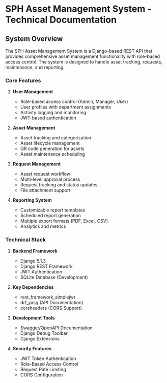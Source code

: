 # SPH Asset Management System - Technical Documentation

## System Overview

The SPH Asset Management System is a Django-based REST API that provides comprehensive asset management functionality with role-based access control. The system is designed to handle asset tracking, requests, maintenance, and reporting.

### Core Features

1. **User Management**
   - Role-based access control (Admin, Manager, User)
   - User profiles with department assignments
   - Activity logging and monitoring
   - JWT-based authentication

2. **Asset Management**
   - Asset tracking and categorization
   - Asset lifecycle management
   - QR code generation for assets
   - Asset maintenance scheduling

3. **Request Management**
   - Asset request workflow
   - Multi-level approval process
   - Request tracking and status updates
   - File attachment support

4. **Reporting System**
   - Customizable report templates
   - Scheduled report generation
   - Multiple export formats (PDF, Excel, CSV)
   - Analytics and metrics

### Technical Stack

1. **Backend Framework**
   - Django 5.1.3
   - Django REST Framework
   - JWT Authentication
   - SQLite Database (Development)

2. **Key Dependencies**
   - rest_framework_simplejwt
   - drf_yasg (API Documentation)
   - corsheaders (CORS Support)

3. **Development Tools**
   - Swagger/OpenAPI Documentation
   - Django Debug Toolbar
   - Django Extensions

4. **Security Features**
   - JWT Token Authentication
   - Role-Based Access Control
   - Request Rate Limiting
   - CORS Configuration 